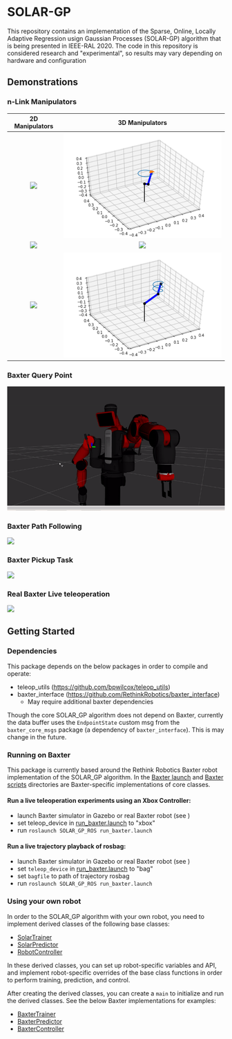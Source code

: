 # SOLAR-GP
This repository contains an implementation of the Sparse, Online, Locally Adaptive Regression usign Gaussian Processes (SOLAR-GP) algorithm that is being presented in IEEE-RAL 2020.
The code in this repository is considered research and "experimental", so results may vary depending on hardware and configuration
## Demonstrations

### n-Link Manipulators
2D Manipulators            |  3D Manipulators
:-------------------------:|:-------------------------:
![](https://github.com/bpwilcox/SOLAR-GP/blob/master/graphics/3link_pent.gif)  |  ![](https://github.com/bpwilcox/SOLAR-GP/blob/master/graphics/circle.gif)
![](https://github.com/bpwilcox/SOLAR-GP/blob/master/graphics/4link_spiral.gif)  |  ![](https://github.com/bpwilcox/SOLAR-GP/blob/master/graphics/triangle.gif)
![](https://github.com/bpwilcox/SOLAR-GP/blob/master/graphics/6link_star1.gif)  |  ![](https://github.com/bpwilcox/SOLAR-GP/blob/master/graphics/helix.gif)
### Baxter Query Point
![](https://github.com/bpwilcox/SOLAR-GP/blob/master/graphics/BaxterQuery.gif)

### Baxter Path Following
![](https://github.com/bpwilcox/SOLAR-GP/blob/master/graphics/pathfollow.gif)

### Baxter Pickup Task
![](https://github.com/bpwilcox/SOLAR-GP/blob/master/graphics/BaxterPickup.gif)

### Real Baxter Live teleoperation
![](https://github.com/bpwilcox/SOLAR-GP/blob/master/graphics/BaxterBox.gif)

## Getting Started

### Dependencies
This package depends on the below packages in order to compile and operate:
- teleop_utils (<https://github.com/bpwilcox/teleop_utils>)
- baxter_interface (<https://github.com/RethinkRobotics/baxter_interface>)
  - May require additional baxter dependencies

Though the core SOLAR_GP algorithm does not depend on Baxter, currently the data buffer uses the `EndpointState` custom msg 
from the `baxter_core_msgs` package (a dependency of `baxter_interface`). This is may change in the future.

### Running on Baxter
This package is currently based around the Rethink Robotics Baxter robot implementation of the SOLAR_GP algorithm. In the
[Baxter launch](https://github.com/bpwilcox/SOLAR_GP_ROS/tree/master/launch/baxter) and
[Baxter scripts](https://github.com/bpwilcox/SOLAR_GP_ROS/tree/master/scripts/robot/baxter) directories are Baxter-specific
implementations of core classes.

#### Run a live teleoperation experiments using an Xbox Controller:
- launch Baxter simulator in Gazebo or real Baxter robot (see )
- set teleop_device in [run_baxter.launch](https://github.com/bpwilcox/SOLAR_GP_ROS/blob/master/launch/baxter/run_baxter.launch)
to "xbox"
- run `roslaunch SOLAR_GP_ROS run_baxter.launch`

#### Run a live trajectory playback of rosbag:
- launch Baxter simulator in Gazebo or real Baxter robot (see )
- set `teleop_device` in [run_baxter.launch](https://github.com/bpwilcox/SOLAR_GP_ROS/blob/master/launch/baxter/run_baxter.launch)
to "bag"
- set `bagfile` to path of trajectory rosbag
- run `roslaunch SOLAR_GP_ROS run_baxter.launch`

### Using your own robot
In order to the SOLAR_GP algorithm with your own robot, you need to implement derived classes of the following base classes:
- [SolarTrainer](https://github.com/bpwilcox/SOLAR_GP_ROS/blob/master/scripts/robot_controller.py)
- [SolarPredictor](https://github.com/bpwilcox/SOLAR_GP_ROS/blob/master/scripts/predictor.py)
- [RobotController](https://github.com/bpwilcox/SOLAR_GP_ROS/blob/master/scripts/trainer.py)

In these derived classes, you can set up robot-specific variables and API, and implement robot-specific overrides
of the base class functions in order to perform training, prediction, and control.

After creating the derived classes, you can create a `main` to initialize and run the derived classes. See the below Baxter
implementations for examples:
- [BaxterTrainer](https://github.com/bpwilcox/SOLAR_GP_ROS/blob/master/scripts/robot/baxter/baxter_train.py)
- [BaxterPredictor](https://github.com/bpwilcox/SOLAR_GP_ROS/blob/master/scripts/robot/baxter/baxter_predict_teleop.py)
- [BaxterController](https://github.com/bpwilcox/SOLAR_GP_ROS/blob/master/scripts/robot/baxter/baxter_control.py)
